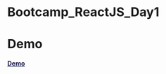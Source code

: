 # Bootcamp_ReactJS_Day1

# Demo

<a href="https://bootcamp-react-js-day1-9sox8dycp-lukmantrue.vercel.app/" target="_blank" style="font-weight:700; color:#19194b">Demo</a>
